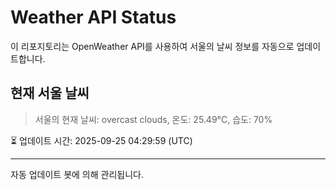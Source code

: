 
# Weather API Status

이 리포지토리는 OpenWeather API를 사용하여 서울의 날씨 정보를 자동으로 업데이트합니다.

## 현재 서울 날씨
> 서울의 현재 날씨: overcast clouds, 온도: 25.49°C, 습도: 70%

⏳ 업데이트 시간: 2025-09-25 04:29:59 (UTC)

---
자동 업데이트 봇에 의해 관리됩니다.

